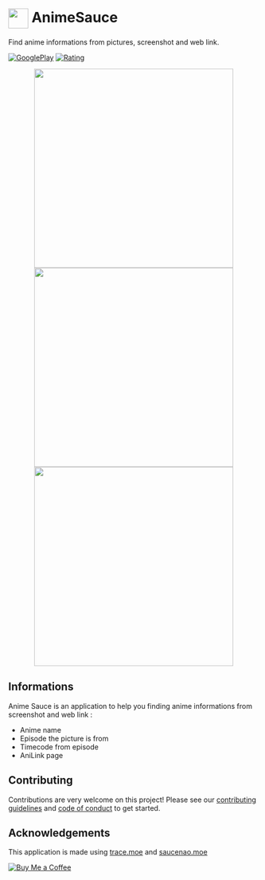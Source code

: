 # <img align="center" src="https://play-lh.googleusercontent.com/lnIkFLm4EP8ryce1gQt_b_i4pvS5C9QG5Jw9T6txWnhaT8kJ8SYQePXYaHeb-YC3IA=s180-rw" data-canonical-src="https://play-lh.googleusercontent.com/lnIkFLm4EP8ryce1gQt_b_i4pvS5C9QG5Jw9T6txWnhaT8kJ8SYQePXYaHeb-YC3IA=s180-rw" height="40" /> AnimeSauce
Find anime informations from pictures, screenshot and web link.

[![GooglePlay](https://img.shields.io/endpoint?color=green&logo=google-play&logoColor=green&url=https%3A%2F%2Fplayshields.herokuapp.com%2Fplay%3Fi%3Dcom.manjaro.anime_sauce%26l%3DAnimeSauce%26m%3D%24installs)](https://play.google.com/store/apps/details?id=com.manjaro.anime_sauce)  [![Rating](https://img.shields.io/endpoint?color=green&logo=google-play&logoColor=green&url=https%3A%2F%2Fplayshields.herokuapp.com%2Fplay%3Fi%3Dcom.manjaro.anime_sauce%26l%3DAnimeSauce%26m%3D%24rating/5)](https://play.google.com/store/apps/details?id=com.manjaro.anime_sauce)

<p align='center'>
<img src="https://play-lh.googleusercontent.com/kOtxgVHsl-3edGXS9QnVZrlaRoQ8ha6WVwn4f-D_zCNwA-4GqxXYLR8xpQ62LxAXF-HM=w1004-h998-rw" data-canonical-src="https://play-lh.googleusercontent.com/kOtxgVHsl-3edGXS9QnVZrlaRoQ8ha6WVwn4f-D_zCNwA-4GqxXYLR8xpQ62LxAXF-HM=w1004-h998-rw" height="400" /> <img src="https://play-lh.googleusercontent.com/AssLZiLskWC_nEd6cvSPoMNOLDAUzzKiSOqW8KNLum4VY_U_4BG3XeVAddquQRfz2g=w1004-h998-rw" data-canonical-src="https://play-lh.googleusercontent.com/AssLZiLskWC_nEd6cvSPoMNOLDAUzzKiSOqW8KNLum4VY_U_4BG3XeVAddquQRfz2g=w1004-h998-rw" height="400" /> <img src="https://play-lh.googleusercontent.com/wmnYRmMyhIJY0X7Ea0CIcmh74UDuwSzY9dA0pOaXo92SPO9fUHLoBuuHyvVq3ElXAa8q=w1004-h998-rw" data-canonical-src="https://play-lh.googleusercontent.com/wmnYRmMyhIJY0X7Ea0CIcmh74UDuwSzY9dA0pOaXo92SPO9fUHLoBuuHyvVq3ElXAa8q=w1004-h998-rw" height="400" />
</p>

## Informations

Anime Sauce is an application to help you finding anime informations from screenshot and web link :
- Anime name
- Episode the picture is from
- Timecode from episode
- AniLink page

## Contributing

Contributions are very welcome on this project! Please see our [contributing guidelines](CONTRIBUTING.md) and [code of conduct](CODE_OF_CONDUCT.md) to get started.

## Acknowledgements

This application is made using [trace.moe](https://www.trace.moe/) and [saucenao.moe](https://www.saucenao.moe/)

[![Buy Me a Coffee](https://img.buymeacoffee.com/api/?url=aHR0cHM6Ly9pbWcuYnV5bWVhY29mZmVlLmNvbS9hcGkvP3VybD1hSFIwY0hNNkx5OWpaRzR1WW5WNWJXVmhZMjltWm1WbExtTnZiUzkxY0d4dllXUnpMM0J5YjJacGJHVmZjR2xqZEhWeVpYTXZNakF5TVM4d015ODBZekkwT0RnNE1XWmxOVE5pWmprM1lUa3pOV1kxWm1NNFlqRXpPV1EyTWk1d2JtYz0mc2l6ZT0zMDAmbmFtZT1raWtpbWFuamFybw==&creator=kikimanjaro&is_creating=creating%20mobile%20apps%20and%20plugins&design_code=1&design_color=%23ff813f&slug=kikimanjaro)](https://www.buymeacoffee.com/kikimanjaro)
